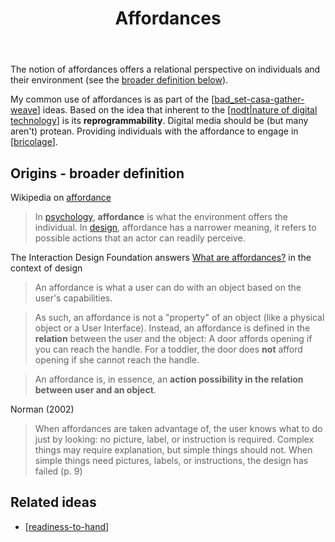 ﻿---
tags:
- affordances
- bad
title: Affordances
type: note
---

The notion of affordances offers a relational perspective on individuals and their environment (see the [broader definition below](#origins-broader-definition)). 

My common use of affordances is as part of the [[bad_set-casa-gather-weave]] ideas.  Based on the idea that inherent to the [[nodt|nature of digital technology]] is its **reprogrammability**. Digital media should be (but many aren't) protean. Providing individuals with the affordance to engage in [[bricolage]].

## Origins - broader definition

Wikipedia on [affordance](https://en.wikipedia.org/wiki/Affordance)

> In [psychology](https://en.wikipedia.org/wiki/Psychology), **affordance** is what the environment offers the individual. In [design](https://en.wikipedia.org/wiki/Design "Design"), affordance has a narrower meaning, it refers to possible actions that an actor can readily perceive.

The Interaction Design Foundation answers [What are affordances?](https://www.interaction-design.org/literature/topics/affordances) in the context of design

> An affordance is what a user can do with an object based on the user's capabilities.

> As such, an affordance is not a "property" of an object (like a physical object or a User Interface). Instead, an affordance is defined in the **relation** between the user and the object: A door affords opening if you can reach the handle. For a toddler, the door does **not** afford opening if she cannot reach the handle.

> An affordance is, in essence, an **action possibility in the relation between user and an object**.

Norman (2002) 

> When affordances are taken advantage of, the user knows what to do just by looking: no picture, label, or instruction is required. Complex things may require explanation, but simple things should not. When simple things need pictures, labels, or instructions, the design has failed (p. 9)

## Related ideas

- [[readiness-to-hand]]



[//begin]: # "Autogenerated link references for markdown compatibility"
[bad_set-casa-gather-weave]: ../CASA/bad_set-casa-gather-weave "The relationships between BAD/SET, CASA, and Gather/Weave"
[nodt|nature of digital technology]: ../nodt/nodt "Nature of Digital Technology (nodt)"
[bricolage]: ../Bricolage/bricolage "Bricolage"
[readiness-to-hand]: readiness-to-hand "Readiness-to-hand - Heidegger"
[//end]: # "Autogenerated link references"